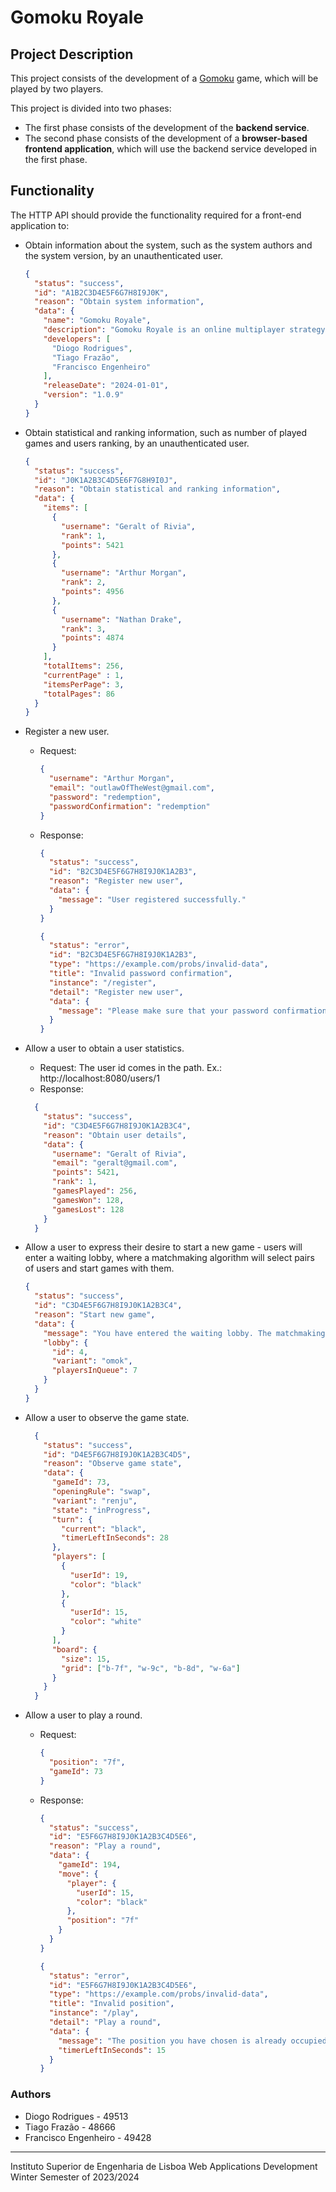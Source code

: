 # Gomoku Royale

## Project Description

This project consists of the development of a [Gomoku](https://en.wikipedia.org/wiki/Gomoku) game, which will be played
by two players.

This project is divided into two phases:

- The first phase consists of the development of the **backend service**.
- The second phase consists of the development of a **browser-based frontend application**, which will use the backend
  service developed in the first phase.

## Functionality

The HTTP API should provide the functionality required for a front-end application to:

- Obtain information about the system, such as the system authors and the system version, by an unauthenticated user.

  ```json
  {
    "status": "success",
    "id": "A1B2C3D4E5F6G7H8I9J0K",
    "reason": "Obtain system information",
    "data": {
      "name": "Gomoku Royale",
      "description": "Gomoku Royale is an online multiplayer strategy game where players compete to connect five of their pieces in a row, column or diagonally.",
      "developers": [
        "Diogo Rodrigues",
        "Tiago Frazão",
        "Francisco Engenheiro"
      ],
      "releaseDate": "2024-01-01",
      "version": "1.0.9"
    }
  }
  ```

- Obtain statistical and ranking information, such as number of played games and users ranking, by an unauthenticated
  user.
  ```json
  {
    "status": "success",
    "id": "J0K1A2B3C4D5E6F7G8H9I0J",
    "reason": "Obtain statistical and ranking information",
    "data": {
      "items": [
        {
          "username": "Geralt of Rivia",
          "rank": 1,
          "points": 5421
        },  
        {
          "username": "Arthur Morgan",
          "rank": 2,
          "points": 4956
        },
        {
          "username": "Nathan Drake",
          "rank": 3,
          "points": 4874
        }
      ],
      "totalItems": 256,
      "currentPage" : 1,
      "itemsPerPage": 3,
      "totalPages": 86
    }
  }
  ```
- Register a new user.
    - Request:
      ```json
      {
        "username": "Arthur Morgan",
        "email": "outlawOfTheWest@gmail.com",
        "password": "redemption",
        "passwordConfirmation": "redemption"
      }
      ```
    - Response:
      ```json
      {
        "status": "success",
        "id": "B2C3D4E5F6G7H8I9J0K1A2B3",
        "reason": "Register new user",
        "data": {
          "message": "User registered successfully."
        }
      }
      ```

      ```json
      {
        "status": "error",
        "id": "B2C3D4E5F6G7H8I9J0K1A2B3",
        "type": "https://example.com/probs/invalid-data",
        "title": "Invalid password confirmation",
        "instance": "/register",
        "detail": "Register new user",
        "data": {
          "message": "Please make sure that your password confirmation matches your password." 
        }
      }
      ```

- Allow a user to obtain a user statistics.
    - Request:
        The user id comes in the path. Ex.: http://localhost:8080/users/1
    - Response:
  ```json
    {
      "status": "success",
      "id": "C3D4E5F6G7H8I9J0K1A2B3C4",
      "reason": "Obtain user details",
      "data": {
        "username": "Geralt of Rivia",
        "email": "geralt@gmail.com",
        "points": 5421,
        "rank": 1,
        "gamesPlayed": 256,
        "gamesWon": 128,
        "gamesLost": 128  
      }
    }
    ```

- Allow a user to express their desire to start a new game - users will enter a waiting lobby, where a matchmaking
  algorithm will select pairs of users and start games with them.
  ```json
  {
    "status": "success",
    "id": "C3D4E5F6G7H8I9J0K1A2B3C4",
    "reason": "Start new game",
    "data": {
      "message": "You have entered the waiting lobby. The matchmaking algorithm will pair you with an opponent. Please wait for the game to start.",
      "lobby": {
        "id": 4,
        "variant": "omok",  
        "playersInQueue": 7
      }
    }
  }
  ```

- Allow a user to observe the game state.
  ```json
    {
      "status": "success",
      "id": "D4E5F6G7H8I9J0K1A2B3C4D5",
      "reason": "Observe game state",
      "data": {
        "gameId": 73,
        "openingRule": "swap",
        "variant": "renju",
        "state": "inProgress",
        "turn": {
          "current": "black",
          "timerLeftInSeconds": 28         
        },
        "players": [
          { 
            "userId": 19,
            "color": "black"
          },
          {
            "userId": 15,
            "color": "white"
          }
        ],
        "board": {
          "size": 15,
          "grid": ["b-7f", "w-9c", "b-8d", "w-6a"]
        }  
      }
    }
    ```
- Allow a user to play a round.
    - Request:
      ```json
      {
        "position": "7f",
        "gameId": 73
      }
      ```
    - Response:
      ```json
      {
        "status": "success",
        "id": "E5F6G7H8I9J0K1A2B3C4D5E6",
        "reason": "Play a round",
        "data": {
          "gameId": 194,
          "move": {
            "player": {
              "userId": 15,
              "color": "black"
            },
            "position": "7f"
          } 
        }
      }
      ```

      ```json
      {
        "status": "error",
        "id": "E5F6G7H8I9J0K1A2B3C4D5E6",
        "type": "https://example.com/probs/invalid-data",
        "title": "Invalid position",
        "instance": "/play",
        "detail": "Play a round",
        "data": {
          "message": "The position you have chosen is already occupied. Please choose another position.",
          "timerLeftInSeconds": 15
        }
      }
      ```

### Authors

- Diogo Rodrigues - 49513
- Tiago Frazão - 48666
- Francisco Engenheiro - 49428

---
Instituto Superior de Engenharia de Lisboa
Web Applications Development
Winter Semester of 2023/2024
